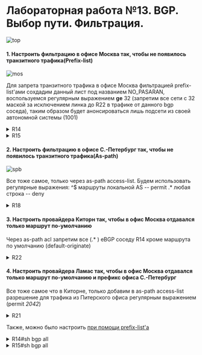 # Лабораторная работа №13. BGP. Выбор пути. Фильтрация.



![top](/top.jpg)

#### 1. Настроить фильтрацию в офисе Москва так, чтобы не появилось транзитного трафика(Prefix-list)

![mos](/mos.jpg)

Для запрета транзитного трафика в офисе Москва фильтрацией prefix-list'ами сохдадим данный лист под названием NO_PASARAN, воспользуемся регулярным выражением __ge__ 32 (запретим все сети с 32 маской за исключением линка до R22 в трафике от данного bgp соседа), таким образом будет анонсироваться лишь подсети из своей автономной системы (1001)

<details>
 <summary>R14</summary>

``` bash

conf t

 #add prefix-list
ip prefix-list NO_PASARAN permit 100.10.10.0/27
ip prefix-list NO_PASARAN deny 0.0.0.0/0 ge 32
ipv6 prefix-list NO_PASARAN_V6 permit 2001:ABCD:10:1422::/64
ipv6 prefix-list NO_PASARAN_V6 deny 0::/0 ge 128

router bgp 1001
#ipv4
 address-family ipv4
 neighbor 100.10.10.10 prefix-list NO_PASARAN out
#ipv6
 address-family ipv6
 neighbor 2001:ABCD:10:1422::22 prefix-list NO_PASARAN_V6 out
 end
wr mem
```

</details>

<details>
 <summary>R15</summary>

``` bash

conf t
 #add prefix-list
ip prefix-list NO_PASARAN permit 100.11.11.0/27
ip prefix-list NO_PASARAN deny 0.0.0.0/0 ge 32
ipv6 prefix-list NO_PASARAN_V6 permit 2001:ABCD:10:1521::/64
ipv6 prefix-list NO_PASARAN_V6 deny 0::/0 ge 128


router bgp 1001
#ipv4
 address-family ipv4
 neighbor 100.11.11.11 prefix-list NO_PASARAN out
#ipv6
 address-family ipv6
 neighbor 2001:ABCD:10:1521::21 prefix-list NO_PASARAN_V6 out
 end
wr mem
```

</details>



#### 2. Настроить фильтрацию в офисе С.-Петербург так, чтобы не появилось транзитного трафика(As-path)



![spb](/spb.jpg)

Все тоже самое, только через as-path access-list. Будем использовать регулярные выражения:
^$ маршруты локальной AS -- permit
.* любая строка -- deny

<details>
 <summary>R18</summary>

``` bash

conf t
 
 ip as-path access-list 100 permit ^$
 ip as-path access-list 100 deny .*
 
 router bgp 2042
#ipv4
 address-family ipv4
  neighbor 200.20.20.24 filter-list 100 out
  neighbor 200.20.20.36 filter-list 100 out
#ipv6
 address-family ipv6
  neighbor 2001:ABCD:0020:1824::24 filter-list 100 out
  neighbor 2001:ABCD:0020:1826::26 filter-list 100 out


```

</details>

#### 3. Настроить провайдера Киторн так, чтобы в офис Москва отдавался только маршрут по-умолчанию

Через as-path acl запретим все (.* ) eBGP соседу R14 кроме маршрута по умолчанию (default-originate)

<details>
 <summary>R22</summary>

``` bash

conf t

ip as-path access-list 1 deny .*

router bgp 101
#ipv4
 address-family ipv4
 neighbor 100.10.10.14 default-originate
 neighbor 100.10.10.14 filter-list 1 out
#ipv6
 address-family ipv6
 neighbor 2001:ABCD:10:1422::14 default-originate
 neighbor 2001:ABCD:10:1422::14 filter-list 1 out
 end
wr mem
 
 

```

</details>


#### 4. Настроить провайдера Ламас так, чтобы в офис Москва отдавался только маршрут по-умолчанию и префикс офиса С.-Петербург

Все тоже самое что в Киторне, только добавим  в as-path access-list разрешение для трафика из Питерского офиса регулярным выражением (permit _2042_)

<details>
 <summary>R21</summary>

``` bash
conf t

ip as-path access-list 1 permit _2042_
ip as-path access-list 1 deny .*
router bgp 301
#ipv4
 address-family ipv4
 neighbor 100.11.11.15 default-originate
 neighbor 100.11.11.15 filter-list 1 out
#ipv6
 address-family ipv6
 neighbor 2001:ABCD:10:1521::15 default-originate
 neighbor 2001:ABCD:10:1521::15 filter-list 1 out
 end
wr mem

```

</details>

Также, можно было настроить [при помощи  prefix-list'а](/!21.txt)

<details>
 <summary>R14#sh bgp all</summary>

``` bash

R14#sh bgp all
For address family: IPv4 Unicast

BGP table version is 17, local router ID is 1.1.10.14
Status codes: s suppressed, d damped, h history, * valid, > best, i - internal,
              r RIB-failure, S Stale, m multipath, b backup-path, f RT-Filter,
              x best-external, a additional-path, c RIB-compressed,
Origin codes: i - IGP, e - EGP, ? - incomplete
RPKI validation codes: V valid, I invalid, N Not found

     Network          Next Hop            Metric LocPrf Weight Path
 r i 0.0.0.0          100.0.10.15              0    100      0 301 i
 r>                   100.10.10.10                           0 101 i
 *>  100.10.10.0/27   0.0.0.0                  0         32768 i

For address family: IPv6 Unicast

BGP table version is 2, local router ID is 1.1.10.14
Status codes: s suppressed, d damped, h history, * valid, > best, i - internal,
              r RIB-failure, S Stale, m multipath, b backup-path, f RT-Filter,
              x best-external, a additional-path, c RIB-compressed,
Origin codes: i - IGP, e - EGP, ? - incomplete
RPKI validation codes: V valid, I invalid, N Not found

     Network          Next Hop            Metric LocPrf Weight Path
 r i ::/0             FC00::10:15              0    100      0 301 i
 r>                   2001:ABCD:10:1422::22
                                                              0 101 i

For address family: IPv4 Multicast

```
</details>

<details>
 <summary>R15#sh bgp all</summary>

``` bash

R15#sh bgp all
For address family: IPv4 Unicast

BGP table version is 34, local router ID is 1.1.10.15
Status codes: s suppressed, d damped, h history, * valid, > best, i - internal,
              r RIB-failure, S Stale, m multipath, b backup-path, f RT-Filter,
              x best-external, a additional-path, c RIB-compressed,
Origin codes: i - IGP, e - EGP, ? - incomplete
RPKI validation codes: V valid, I invalid, N Not found

     Network          Next Hop            Metric LocPrf Weight Path
 r>  0.0.0.0          100.11.11.11                           0 301 i
 r i                  100.0.10.14              0    100      0 101 i
 *>i 100.10.10.0/27   100.0.10.14              0    100      0 i

For address family: IPv6 Unicast

BGP table version is 5, local router ID is 1.1.10.15
Status codes: s suppressed, d damped, h history, * valid, > best, i - internal,
              r RIB-failure, S Stale, m multipath, b backup-path, f RT-Filter,
              x best-external, a additional-path, c RIB-compressed,
Origin codes: i - IGP, e - EGP, ? - incomplete
RPKI validation codes: V valid, I invalid, N Not found

     Network          Next Hop            Metric LocPrf Weight Path
 r>  ::/0             2001:ABCD:10:1521::21
                                                              0 301 i
 r i                  FC00::10:14              0    100      0 101 i

For address family: IPv4 Multicast

```

</details>
